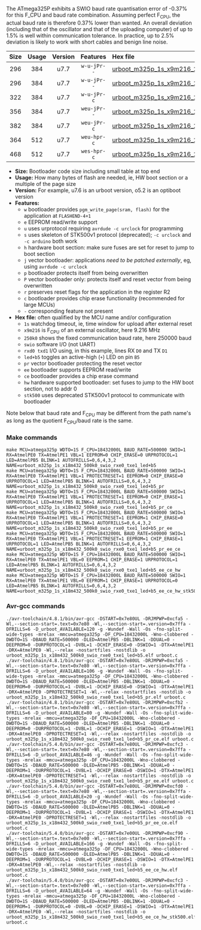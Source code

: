 The ATmega325P exhibits a SWIO baud rate quantisation error of -0.37% for this F_CPU and baud rate combination. Assuming perfect F<sub>CPU</sub>, the actual baud rate is therefore 0.37% lower than wanted. An overall deviation (including that of the oscillator and that of the uploading computer) of up to 1.5% is well within communication tolerance. In practice, up to 2.5% deviation is likely to work with short cables and benign line noise.

|Size|Usage|Version|Features|Hex file|
|:-:|:-:|:-:|:-:|:--|
|296|384|u7.7|`w-u-jPr--`|[urboot_m325p_1s_x9m216_250k0_swio_rxe0_txe1_led+b5.hex](https://raw.githubusercontent.com/stefanrueger/urboot.hex/main/mcus/atmega325p/watchdog_1_s/external_oscillator_x/%2B9m216000_hz/%2B250k0_baud/uart0_rxe0_txe1/led%2Bb5/urboot_m325p_1s_x9m216_250k0_swio_rxe0_txe1_led%2Bb5.hex)|
|296|384|u7.7|`w-u-jPr--`|[urboot_m325p_1s_x9m216_250k0_swio_rxe0_txe1_led+b5_pr.hex](https://raw.githubusercontent.com/stefanrueger/urboot.hex/main/mcus/atmega325p/watchdog_1_s/external_oscillator_x/%2B9m216000_hz/%2B250k0_baud/uart0_rxe0_txe1/led%2Bb5/urboot_m325p_1s_x9m216_250k0_swio_rxe0_txe1_led%2Bb5_pr.hex)|
|322|384|u7.7|`w-u-jPr-c`|[urboot_m325p_1s_x9m216_250k0_swio_rxe0_txe1_led+b5_pr_ce.hex](https://raw.githubusercontent.com/stefanrueger/urboot.hex/main/mcus/atmega325p/watchdog_1_s/external_oscillator_x/%2B9m216000_hz/%2B250k0_baud/uart0_rxe0_txe1/led%2Bb5/urboot_m325p_1s_x9m216_250k0_swio_rxe0_txe1_led%2Bb5_pr_ce.hex)|
|356|384|u7.7|`weu-jPr--`|[urboot_m325p_1s_x9m216_250k0_swio_rxe0_txe1_led+b5_pr_ee.hex](https://raw.githubusercontent.com/stefanrueger/urboot.hex/main/mcus/atmega325p/watchdog_1_s/external_oscillator_x/%2B9m216000_hz/%2B250k0_baud/uart0_rxe0_txe1/led%2Bb5/urboot_m325p_1s_x9m216_250k0_swio_rxe0_txe1_led%2Bb5_pr_ee.hex)|
|382|384|u7.7|`weu-jPr-c`|[urboot_m325p_1s_x9m216_250k0_swio_rxe0_txe1_led+b5_pr_ee_ce.hex](https://raw.githubusercontent.com/stefanrueger/urboot.hex/main/mcus/atmega325p/watchdog_1_s/external_oscillator_x/%2B9m216000_hz/%2B250k0_baud/uart0_rxe0_txe1/led%2Bb5/urboot_m325p_1s_x9m216_250k0_swio_rxe0_txe1_led%2Bb5_pr_ee_ce.hex)|
|364|512|u7.7|`weu-hpr-c`|[urboot_m325p_1s_x9m216_250k0_swio_rxe0_txe1_led+b5_ee_ce_hw.hex](https://raw.githubusercontent.com/stefanrueger/urboot.hex/main/mcus/atmega325p/watchdog_1_s/external_oscillator_x/%2B9m216000_hz/%2B250k0_baud/uart0_rxe0_txe1/led%2Bb5/urboot_m325p_1s_x9m216_250k0_swio_rxe0_txe1_led%2Bb5_ee_ce_hw.hex)|
|468|512|u7.7|`wes-hpr-c`|[urboot_m325p_1s_x9m216_250k0_swio_rxe0_txe1_led+b5_ee_ce_hw_stk500.hex](https://raw.githubusercontent.com/stefanrueger/urboot.hex/main/mcus/atmega325p/watchdog_1_s/external_oscillator_x/%2B9m216000_hz/%2B250k0_baud/uart0_rxe0_txe1/led%2Bb5/urboot_m325p_1s_x9m216_250k0_swio_rxe0_txe1_led%2Bb5_ee_ce_hw_stk500.hex)|

- **Size:** Bootloader code size including small table at top end
- **Usage:** How many bytes of flash are needed, ie, HW boot section or a multiple of the page size
- **Version:** For example, u7.6 is an urboot version, o5.2 is an optiboot version
- **Features:**
  + `w` bootloader provides `pgm_write_page(sram, flash)` for the application at `FLASHEND-4+1`
  + `e` EEPROM read/write support
  + `u` uses urprotocol requiring `avrdude -c urclock` for programming
  + `s` uses skeleton of STK500v1 protocol (deprecated); `-c urclock` and `-c arduino` both work
  + `h` hardware boot section: make sure fuses are set for reset to jump to boot section
  + `j` vector bootloader: applications *need to be patched externally*, eg, using `avrdude -c urclock`
  + `p` bootloader protects itself from being overwritten
  + `P` vector bootloader only: protects itself and reset vector from being overwritten
  + `r` preserves reset flags for the application in the register R2
  + `c` bootloader provides chip erase functionality (recommended for large MCUs)
  + `-` corresponding feature not present
- **Hex file:** often qualified by the MCU name and/or configuration
  + `1s` watchdog timeout, ie, time window for upload after external reset
  + `x9m216` is F<sub>CPU</sub> of an external oscillator, here 9.216 MHz
  + `250k0` shows the fixed communication baud rate, here 250000 baud
  + `swio` software I/O (not UART)
  + `rxd0 txd1` I/O using, in this example, lines RX `D0` and TX `D1`
  + `led+b5` toggles an active-high (`+`) LED on pin `B5`
  + `pr` vector bootloader protecting the reset vector
  + `ee` bootloader supports EEPROM read/write
  + `ce` bootloader provides a chip erase command
  + `hw` hardware supported bootloader: set fuses to jump to the HW boot section, not to addr 0
  + `stk500` uses deprecated STK500v1 protocol to communicate with bootloader


Note below that baud rate and F<sub>CPU</sub> may be different from the path name's as long as the quotient F<sub>CPU</sub>/baud rate is the same.

### Make commands
```
make MCU=atmega325p WDTO=1S F_CPU=18432000L BAUD_RATE=500000 SWIO=1 RX=AtmelPE0 TX=AtmelPE1 VBL=1 EEPROM=0 CHIP_ERASE=0 URPROTOCOL=1 LED=AtmelPB5 BLINK=1 AUTOFRILLS=0,6,4,3,2 NAME=urboot_m325p_1s_x18m432_500k0_swio_rxe0_txe1_led+b5
make MCU=atmega325p WDTO=1S F_CPU=18432000L BAUD_RATE=500000 SWIO=1 RX=AtmelPE0 TX=AtmelPE1 VBL=1 PROTECTRESET=1 EEPROM=0 CHIP_ERASE=0 URPROTOCOL=1 LED=AtmelPB5 BLINK=1 AUTOFRILLS=0,6,4,3,2 NAME=urboot_m325p_1s_x18m432_500k0_swio_rxe0_txe1_led+b5_pr
make MCU=atmega325p WDTO=1S F_CPU=18432000L BAUD_RATE=500000 SWIO=1 RX=AtmelPE0 TX=AtmelPE1 VBL=1 PROTECTRESET=1 EEPROM=0 CHIP_ERASE=1 URPROTOCOL=1 LED=AtmelPB5 BLINK=1 AUTOFRILLS=0,6,4,3,2 NAME=urboot_m325p_1s_x18m432_500k0_swio_rxe0_txe1_led+b5_pr_ce
make MCU=atmega325p WDTO=1S F_CPU=18432000L BAUD_RATE=500000 SWIO=1 RX=AtmelPE0 TX=AtmelPE1 VBL=1 PROTECTRESET=1 EEPROM=1 CHIP_ERASE=0 URPROTOCOL=1 LED=AtmelPB5 BLINK=1 AUTOFRILLS=0,6,4,3,2 NAME=urboot_m325p_1s_x18m432_500k0_swio_rxe0_txe1_led+b5_pr_ee
make MCU=atmega325p WDTO=1S F_CPU=18432000L BAUD_RATE=500000 SWIO=1 RX=AtmelPE0 TX=AtmelPE1 VBL=1 PROTECTRESET=1 EEPROM=1 CHIP_ERASE=1 URPROTOCOL=1 LED=AtmelPB5 BLINK=1 AUTOFRILLS=0,6,4,3,2 NAME=urboot_m325p_1s_x18m432_500k0_swio_rxe0_txe1_led+b5_pr_ee_ce
make MCU=atmega325p WDTO=1S F_CPU=18432000L BAUD_RATE=500000 SWIO=1 RX=AtmelPE0 TX=AtmelPE1 VBL=0 EEPROM=1 CHIP_ERASE=1 URPROTOCOL=1 LED=AtmelPB5 BLINK=1 AUTOFRILLS=0,6,4,3,2 NAME=urboot_m325p_1s_x18m432_500k0_swio_rxe0_txe1_led+b5_ee_ce_hw
make MCU=atmega325p WDTO=1S F_CPU=18432000L BAUD_RATE=500000 SWIO=1 RX=AtmelPE0 TX=AtmelPE1 VBL=0 EEPROM=1 CHIP_ERASE=1 URPROTOCOL=0 LED=AtmelPB5 BLINK=1 AUTOFRILLS=0,6,4,3,2 NAME=urboot_m325p_1s_x18m432_500k0_swio_rxe0_txe1_led+b5_ee_ce_hw_stk500
```

### Avr-gcc commands
```
./avr-toolchain/4.8.1/bin/avr-gcc -DSTART=0x7e80UL -DRJMPWP=0xcfa5 -Wl,--section-start=.text=0x7e80 -Wl,--section-start=.version=0x7ffa -DFRILLS=6 -D_urboot_AVAILABLE=120 -g -Wundef -Wall -Os -fno-split-wide-types -mrelax -mmcu=atmega325p -DF_CPU=18432000L -Wno-clobbered -DWDTO=1S -DBAUD_RATE=500000 -DLED=AtmelPB5 -DBLINK=1 -DDUAL=0 -DEEPROM=0 -DURPROTOCOL=1 -DVBL=1 -DCHIP_ERASE=0 -DSWIO=1 -DTX=AtmelPE1 -DRX=AtmelPE0 -Wl,--relax -nostartfiles -nostdlib -o urboot_m325p_1s_x18m432_500k0_swio_rxe0_txe1_led+b5.elf urboot.c
./avr-toolchain/4.8.1/bin/avr-gcc -DSTART=0x7e80UL -DRJMPWP=0xcfa5 -Wl,--section-start=.text=0x7e80 -Wl,--section-start=.version=0x7ffa -DFRILLS=6 -D_urboot_AVAILABLE=106 -g -Wundef -Wall -Os -fno-split-wide-types -mrelax -mmcu=atmega325p -DF_CPU=18432000L -Wno-clobbered -DWDTO=1S -DBAUD_RATE=500000 -DLED=AtmelPB5 -DBLINK=1 -DDUAL=0 -DEEPROM=0 -DURPROTOCOL=1 -DVBL=1 -DCHIP_ERASE=0 -DSWIO=1 -DTX=AtmelPE1 -DRX=AtmelPE0 -DPROTECTRESET=1 -Wl,--relax -nostartfiles -nostdlib -o urboot_m325p_1s_x18m432_500k0_swio_rxe0_txe1_led+b5_pr.elf urboot.c
./avr-toolchain/4.8.1/bin/avr-gcc -DSTART=0x7e80UL -DRJMPWP=0xcfb2 -Wl,--section-start=.text=0x7e80 -Wl,--section-start=.version=0x7ffa -DFRILLS=6 -D_urboot_AVAILABLE=80 -g -Wundef -Wall -Os -fno-split-wide-types -mrelax -mmcu=atmega325p -DF_CPU=18432000L -Wno-clobbered -DWDTO=1S -DBAUD_RATE=500000 -DLED=AtmelPB5 -DBLINK=1 -DDUAL=0 -DEEPROM=0 -DURPROTOCOL=1 -DVBL=1 -DCHIP_ERASE=1 -DSWIO=1 -DTX=AtmelPE1 -DRX=AtmelPE0 -DPROTECTRESET=1 -Wl,--relax -nostartfiles -nostdlib -o urboot_m325p_1s_x18m432_500k0_swio_rxe0_txe1_led+b5_pr_ce.elf urboot.c
./avr-toolchain/5.4.0/bin/avr-gcc -DSTART=0x7e80UL -DRJMPWP=0xcfc3 -Wl,--section-start=.text=0x7e80 -Wl,--section-start=.version=0x7ffa -DFRILLS=6 -D_urboot_AVAILABLE=46 -g -Wundef -Wall -Os -fno-split-wide-types -mrelax -mmcu=atmega325p -DF_CPU=18432000L -Wno-clobbered -DWDTO=1S -DBAUD_RATE=500000 -DLED=AtmelPB5 -DBLINK=1 -DDUAL=0 -DEEPROM=1 -DURPROTOCOL=1 -DVBL=1 -DCHIP_ERASE=0 -DSWIO=1 -DTX=AtmelPE1 -DRX=AtmelPE0 -DPROTECTRESET=1 -Wl,--relax -nostartfiles -nostdlib -o urboot_m325p_1s_x18m432_500k0_swio_rxe0_txe1_led+b5_pr_ee.elf urboot.c
./avr-toolchain/5.4.0/bin/avr-gcc -DSTART=0x7e80UL -DRJMPWP=0xcfd0 -Wl,--section-start=.text=0x7e80 -Wl,--section-start=.version=0x7ffa -DFRILLS=6 -D_urboot_AVAILABLE=20 -g -Wundef -Wall -Os -fno-split-wide-types -mrelax -mmcu=atmega325p -DF_CPU=18432000L -Wno-clobbered -DWDTO=1S -DBAUD_RATE=500000 -DLED=AtmelPB5 -DBLINK=1 -DDUAL=0 -DEEPROM=1 -DURPROTOCOL=1 -DVBL=1 -DCHIP_ERASE=1 -DSWIO=1 -DTX=AtmelPE1 -DRX=AtmelPE0 -DPROTECTRESET=1 -Wl,--relax -nostartfiles -nostdlib -o urboot_m325p_1s_x18m432_500k0_swio_rxe0_txe1_led+b5_pr_ee_ce.elf urboot.c
./avr-toolchain/5.4.0/bin/avr-gcc -DSTART=0x7e00UL -DRJMPWP=0xcf90 -Wl,--section-start=.text=0x7e00 -Wl,--section-start=.version=0x7ffa -DFRILLS=6 -D_urboot_AVAILABLE=166 -g -Wundef -Wall -Os -fno-split-wide-types -mrelax -mmcu=atmega325p -DF_CPU=18432000L -Wno-clobbered -DWDTO=1S -DBAUD_RATE=500000 -DLED=AtmelPB5 -DBLINK=1 -DDUAL=0 -DEEPROM=1 -DURPROTOCOL=1 -DVBL=0 -DCHIP_ERASE=1 -DSWIO=1 -DTX=AtmelPE1 -DRX=AtmelPE0 -Wl,--relax -nostartfiles -nostdlib -o urboot_m325p_1s_x18m432_500k0_swio_rxe0_txe1_led+b5_ee_ce_hw.elf urboot.c
./avr-toolchain/5.4.0/bin/avr-gcc -DSTART=0x7e00UL -DRJMPWP=0xcfc3 -Wl,--section-start=.text=0x7e00 -Wl,--section-start=.version=0x7ffa -DFRILLS=6 -D_urboot_AVAILABLE=64 -g -Wundef -Wall -Os -fno-split-wide-types -mrelax -mmcu=atmega325p -DF_CPU=18432000L -Wno-clobbered -DWDTO=1S -DBAUD_RATE=500000 -DLED=AtmelPB5 -DBLINK=1 -DDUAL=0 -DEEPROM=1 -DURPROTOCOL=0 -DVBL=0 -DCHIP_ERASE=1 -DSWIO=1 -DTX=AtmelPE1 -DRX=AtmelPE0 -Wl,--relax -nostartfiles -nostdlib -o urboot_m325p_1s_x18m432_500k0_swio_rxe0_txe1_led+b5_ee_ce_hw_stk500.elf urboot.c
```

